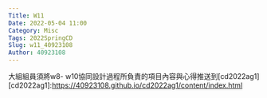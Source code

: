 ```yaml
---
Title: W11
Date: 2022-05-04 11:00
Category: Misc
Tags: 2022SpringCD
Slug: w11_40923108
Author: 40923108
---
```


 大組組員須將w8- w10協同設計過程所負責的項目內容與心得推送到[cd2022ag1]
 [cd2022ag1]:https://40923108.github.io/cd2022ag1/content/index.html

<!-- PELICAN_END_SUMMARY -->
